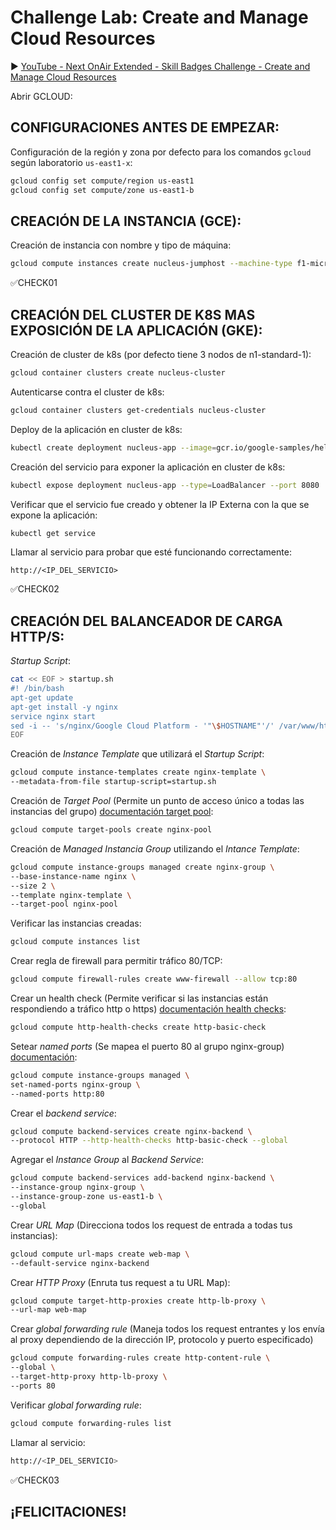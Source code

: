# Challenge Lab: Create and Manage Cloud Resources

▶️ 
[YouTube - Next OnAir Extended - Skill Badges Challenge - Create and Manage Cloud Resources
](https://www.youtube.com/watch?v=1uFZUz8nlxA)

Abrir GCLOUD:

## CONFIGURACIONES ANTES DE EMPEZAR:

Configuración de la región y zona por defecto para los comandos `gcloud` según laboratorio `us-east1-x`:

```sh
gcloud config set compute/region us-east1
gcloud config set compute/zone us-east1-b
```

## CREACIÓN DE LA INSTANCIA (GCE):

Creación de instancia con nombre y tipo de máquina:

```sh
gcloud compute instances create nucleus-jumphost --machine-type f1-micro
```

✅CHECK01

## CREACIÓN DEL CLUSTER DE K8S MAS EXPOSICIÓN DE LA APLICACIÓN (GKE):

Creación de cluster de k8s (por defecto tiene 3 nodos de n1-standard-1):

```sh
gcloud container clusters create nucleus-cluster
```

Autenticarse contra el cluster de k8s:

```sh
gcloud container clusters get-credentials nucleus-cluster
```

Deploy de la aplicación en cluster de k8s:

```sh
kubectl create deployment nucleus-app --image=gcr.io/google-samples/hello-app:2.0
```

Creación del servicio para exponer la aplicación en cluster de k8s:

```sh
kubectl expose deployment nucleus-app --type=LoadBalancer --port 8080
```

Verificar que el servicio fue creado y obtener la IP Externa con la que se expone la aplicación:

```sh
kubectl get service
```

Llamar al servicio para probar que esté funcionando correctamente:

```
http://<IP_DEL_SERVICIO>
```

✅CHECK02

## CREACIÓN DEL BALANCEADOR DE CARGA HTTP/S:

*Startup Script*:

```sh
cat << EOF > startup.sh
#! /bin/bash
apt-get update
apt-get install -y nginx
service nginx start
sed -i -- 's/nginx/Google Cloud Platform - '"\$HOSTNAME"'/' /var/www/html/index.nginx-debian.html
EOF
```

Creación de *Instance Template* que utilizará el *Startup Script*:

```sh
gcloud compute instance-templates create nginx-template \
--metadata-from-file startup-script=startup.sh
```

Creación de *Target Pool* (Permite un punto de acceso único a todas las instancias del grupo) [documentación target pool](https://cloud.google.com/load-balancing/docs/target-pools):

```sh
gcloud compute target-pools create nginx-pool
```

Creación de *Managed Instancia Group* utilizando el *Intance Template*:

```sh
gcloud compute instance-groups managed create nginx-group \
--base-instance-name nginx \
--size 2 \
--template nginx-template \
--target-pool nginx-pool
```

Verificar las instancias creadas:

```sh
gcloud compute instances list
```

Crear regla de firewall para permitir tráfico 80/TCP:

```sh
gcloud compute firewall-rules create www-firewall --allow tcp:80
```

Crear un health check (Permite verificar si las instancias están respondiendo a tráfico http o https) [documentación health checks](https://cloud.google.com/load-balancing/docs/health-checks):

```sh
gcloud compute http-health-checks create http-basic-check
```

Setear *named ports* (Se mapea el puerto 80 al grupo nginx-group) [documentación](https://blog.realkinetic.com/http-to-https-using-google-cloud-load-balancer-dda57ac97c):

```sh
gcloud compute instance-groups managed \
set-named-ports nginx-group \
--named-ports http:80
 ```

Crear el *backend service*:

```sh
gcloud compute backend-services create nginx-backend \
--protocol HTTP --http-health-checks http-basic-check --global
```

Agregar el *Instance Group* al *Backend Service*:

```sh
gcloud compute backend-services add-backend nginx-backend \
--instance-group nginx-group \
--instance-group-zone us-east1-b \
--global
```

Crear *URL Map* (Direcciona todos los request de entrada a todas tus instancias):

```sh
gcloud compute url-maps create web-map \
--default-service nginx-backend
```

Crear *HTTP Proxy* (Enruta tus request a tu URL Map):

```sh
gcloud compute target-http-proxies create http-lb-proxy \
--url-map web-map
```

Crear *global forwarding rule* (Maneja todos los request entrantes y los envía al proxy dependiendo de la dirección IP, protocolo y puerto especificado)

```sh
gcloud compute forwarding-rules create http-content-rule \
--global \
--target-http-proxy http-lb-proxy \
--ports 80
```

Verificar *global forwarding rule*:

```sh
gcloud compute forwarding-rules list
```

Llamar al servicio:

```sh
http://<IP_DEL_SERVICIO>
```

✅CHECK03

## ¡FELICITACIONES!
